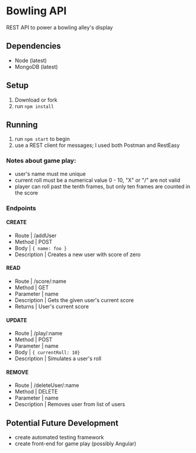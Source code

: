 # Bowling API
REST API to power a bowling alley's display

## Dependencies
* Node (latest)
* MongoDB (latest)

## Setup
1. Download or fork
2. run `npm install`

## Running
1. run `npm start` to begin
2. use a REST client for messages; I used both Postman and RestEasy

### Notes about game play:
* user's name must me unique
* current roll must be a numerical value 0 - 10, "X" or "/" are not valid
* player can roll past the tenth frames, but only ten frames are counted in the score

### Endpoints

#### CREATE
 * Route       |  /addUser
 * Method      |  POST
 * Body        |  `{ name: foo }`
 * Description | Creates a new user with score of zero

#### READ
 * Route       | /score/:name
 * Method      | GET
 * Parameter   | name
 * Description | Gets the given user's current score
 * Returns     | User's current score

#### UPDATE
 * Route       | /play/:name
 * Method      | POST
 * Parameter   | name
 * Body        | `{ currentRoll: 10}`
 * Description | Simulates a user's roll

#### REMOVE
 * Route       | /deleteUser/:name
 * Method      | DELETE
 * Parameter   | name
 * Description | Removes user from list of users

## Potential Future Development
* create automated testing framework
* create front-end for game play (possibly Angular)
